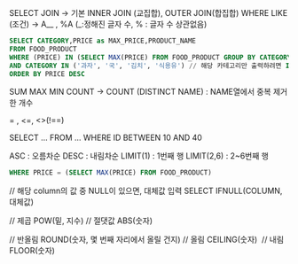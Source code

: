 SELECT
JOIN -> 기본 INNER JOIN (교집합), OUTER JOIN(합집합)
WHERE LIKE (조건) -> A\__ , %A (_:정해진 글자 수, % : 글자 수 상관없음)

```sql
SELECT CATEGORY,PRICE as MAX_PRICE,PRODUCT_NAME
FROM FOOD_PRODUCT
WHERE (PRICE) IN (SELECT MAX(PRICE) FROM FOOD_PRODUCT GROUP BY CATEGORY)
AND CATEGORY IN ('과자', '국', '김치', '식용유') // 해당 카테고리만 출력하려면 IN
ORDER BY PRICE DESC
```

SUM
MAX
MIN
COUNT -> COUNT (DISTINCT NAME) : NAME열에서 중복 제거한 개수

= , <=, <>(!==)

SELECT ...
FROM ...
WHERE ID BETWEEN 10 AND 40

ASC : 오름차순
DESC : 내림차순
LIMIT(1) : 1번째 행 LIMIT(2,6) : 2~6번째 행

```sql
WHERE PRICE = (SELECT MAX(PRICE) FROM FOOD_PRODUCT)
```

// 해당 column의 값 중 NULL이 있으면, 대체값 입력
SELECT IFNULL(COLUMN, 대체값)

// 제곱
POW(밑, 지수)
// 절댓값
ABS(숫자)

// 반올림
ROUND(숫자, 몇 번째 자리에서 올릴 건지)
// 올림
CEILING(숫자) 
// 내림 
FLOOR(숫자)
